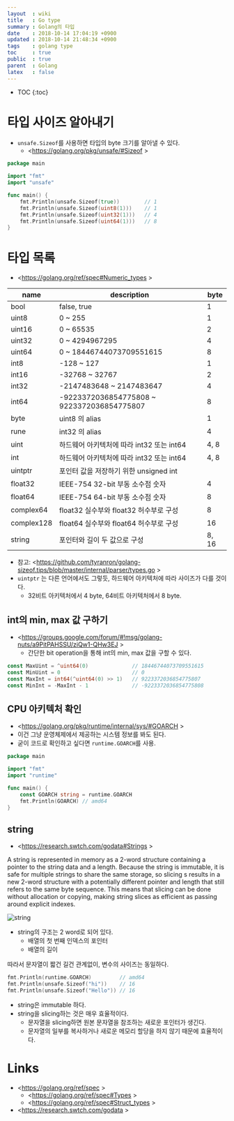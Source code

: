 ```yaml
---
layout  : wiki
title   : Go type
summary : Golang의 타입
date    : 2018-10-14 17:04:19 +0900
updated : 2018-10-14 21:48:34 +0900
tags    : golang type
toc     : true
public  : true
parent  : Golang
latex   : false
---
```

* TOC
{:toc}


# 타입 사이즈 알아내기

* `unsafe.Sizeof`를 사용하면 타입의 byte 크기를 알아낼 수 있다.
    * <https://golang.org/pkg/unsafe/#Sizeof >

```go
package main

import "fmt"
import "unsafe"

func main() {
	fmt.Println(unsafe.Sizeof(true))        // 1
	fmt.Println(unsafe.Sizeof(uint8(1)))    // 1
	fmt.Println(unsafe.Sizeof(uint32(1)))   // 4
	fmt.Println(unsafe.Sizeof(uint64(1)))   // 8
}
```

# 타입 목록

* <https://golang.org/ref/spec#Numeric_types >

| name       | description                                | byte  |
|------------|--------------------------------------------|-------|
| bool       | false, true                                | 1     |
| uint8      | 0 ~ 255                                    | 1     |
| uint16     | 0 ~ 65535                                  | 2     |
| uint32     | 0 ~ 4294967295                             | 4     |
| uint64     | 0 ~ 18446744073709551615                   | 8     |
| int8       | -128 ~ 127                                 | 1     |
| int16      | -32768 ~ 32767                             | 2     |
| int32      | -2147483648 ~ 2147483647                   | 4     |
| int64      | -9223372036854775808 ~ 9223372036854775807 | 8     |
| byte       | uint8 의 alias                             | 1     |
| rune       | int32 의 alias                             | 4     |
| uint       | 하드웨어 아키텍처에 따라 int32 또는 int64  | 4, 8  |
| int        | 하드웨어 아키텍처에 따라 int32 또는 int64  | 4, 8  |
| uintptr    | 포인터 값을 저장하기 위한 unsigned int     |       |
| float32    | IEEE-754 32-bit 부동 소수점 숫자           | 4     |
| float64    | IEEE-754 64-bit 부동 소수점 숫자           | 8     |
| complex64  | float32 실수부와 float32 허수부로 구성     | 8     |
| complex128 | float64 실수부와 float64 허수부로 구성     | 16    |
| string     | 포인터와 길이 두 값으로 구성               | 8, 16 |

* 참고: <https://github.com/tyranron/golang-sizeof.tips/blob/master/internal/parser/types.go >
* `uintptr` 는 다른 언어에서도 그렇듯, 하드웨어 아키텍처에 따라 사이즈가 다를 것이다.
    * 32비트 아키텍처에서 4 byte, 64비트 아키텍처에서 8 byte.

## int의 min, max 값 구하기

* <https://groups.google.com/forum/#!msg/golang-nuts/a9PitPAHSSU/ziQw1-QHw3EJ >
    * 간단한 bit operation을 통해 int의 min, max 값을 구할 수 있다.

```go
const MaxUint = ^uint64(0)              // 18446744073709551615
const MinUint = 0                       // 0
const MaxInt = int64(^uint64(0) >> 1)   // 9223372036854775807
const MinInt = -MaxInt - 1              // -9223372036854775808
```

## CPU 아키텍처 확인

* <https://golang.org/pkg/runtime/internal/sys/#GOARCH >
* 이건 그냥 운영체제에서 제공하는 시스템 정보를 봐도 된다.
* 굳이 코드로 확인하고 싶다면 `runtime.GOARCH`를 사용.

```go
package main

import "fmt"
import "runtime"

func main() {
	const GOARCH string = runtime.GOARCH
	fmt.Println(GOARCH) // amd64
}
```

## string

* <https://research.swtch.com/godata#Strings >

>
A string is represented in memory as a 2-word structure containing a pointer to the string data and a length. Because the string is immutable, it is safe for multiple strings to share the same storage, so slicing s results in a new 2-word structure with a potentially different pointer and length that still refers to the same byte sequence. This means that slicing can be done without allocation or copying, making string slices as efficient as passing around explicit indexes.

![string](https://user-images.githubusercontent.com/1855714/46915840-92631a80-cfec-11e8-9e82-175d7cec7693.png )

* string의 구조는 2 word로 되어 있다.
    * 배열의 첫 번째 인덱스의 포인터
    * 배열의 길이

따라서 문자열이 짧건 길건 관계없이, 변수의 사이즈는 동일하다.

```go
fmt.Println(runtime.GOARCH)         // amd64
fmt.Println(unsafe.Sizeof("hi"))    // 16
fmt.Println(unsafe.Sizeof("Hello")) // 16
```

* string은 immutable 하다.
* string을 slicing하는 것은 매우 효율적이다.
    * 문자열을 slicing하면 원본 문자열을 참조하는 새로운 포인터가 생긴다.
    * 문자열의 일부를 복사하거나 새로운 메모리 할당을 하지 않기 때문에 효율적이다.


# Links

* <https://golang.org/ref/spec >
    * <https://golang.org/ref/spec#Types >
    * <https://golang.org/ref/spec#Struct_types >
* <https://research.swtch.com/godata >

